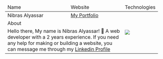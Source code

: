 <table>
    <thead>
        <tr>
            <td>Name</td>
            <td>Website</td>
            <td>Technologies</td>
        </tr>
    </thead>
    <tbody>
        <tr>
            <td>Nibras Alyassar</td>
            <td>
                <a href="https://nibras-alyassar.vercel.app/">My Portfolio</a>
            </td>
            <td rowspan="3">
                <img align="left" src="https://skillicons.dev/icons?i=laravel,go,react,nextjs,nodejs,express,mongodb,postgresql,mysql,php,tailwind,javascript,git,github,mysql,flask&perline=5" />
            </td>
        </tr>
        <tr>
          <td colspan="2">About</td>
        </tr>
        <tr>
            <td colspan="2"> 
                Hello there, My name is Nibras Alyassar! 👋 A web developer with a 2 years experience. If you need any help for making or building a website, you can message me through my <a href="https://www.linkedin.com/in/nibras-alyassar/">Linkedin Profile</a>
            </td>
        </tr>  
    </tbody>
</table>
